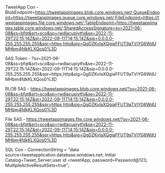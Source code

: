 TweetApp
Con - BlobEndpoint=https://tweetappimages.blob.core.windows.net/;QueueEndpoint=https://tweetappimages.queue.core.windows.net/;FileEndpoint=https://tweetappimages.file.core.windows.net/;TableEndpoint=https://tweetappimages.table.core.windows.net/;SharedAccessSignature=sv=2021-06-08&ss=bfqt&srt=sco&sp=rwdlacupiytfx&se=2022-11-29T22:15:14Z&st=2022-09-11T14:15:14Z&sip=0.0.0.0-255.255.255.255&spr=https,http&sig=QgDZKvIaXQgiaFFUT9aTViYG6WdUMHbm4fdkKLXQos0%3D


SAS Token - ?sv=2021-06-08&ss=bfqt&srt=sco&sp=rwdlacupiytfx&se=2022-11-29T22:15:14Z&st=2022-09-11T14:15:14Z&sip=0.0.0.0-255.255.255.255&spr=https,http&sig=QgDZKvIaXQgiaFFUT9aTViYG6WdUMHbm4fdkKLXQos0%3D

BLOB SAS - https://tweetappimages.blob.core.windows.net/?sv=2021-06-08&ss=bfqt&srt=sco&sp=rwdlacupiytfx&se=2022-11-29T22:15:14Z&st=2022-09-11T14:15:14Z&sip=0.0.0.0-255.255.255.255&spr=https,http&sig=QgDZKvIaXQgiaFFUT9aTViYG6WdUMHbm4fdkKLXQos0%3D

File SAS - https://tweetappimages.file.core.windows.net/?sv=2021-06-08&ss=bfqt&srt=sco&sp=rwdlacupiytfx&se=2022-11-29T22:15:14Z&st=2022-09-11T14:15:14Z&sip=0.0.0.0-255.255.255.255&spr=https,http&sig=QgDZKvIaXQgiaFFUT9aTViYG6WdUMHbm4fdkKLXQos0%3D




SQL Con - 
ConnectionString = "data source=tweetapplication.database.windows.net; Initial Catalog=Tweet_Server;user id =tweetApp; password=Password@123; MultipleActiveResultSets=true";

